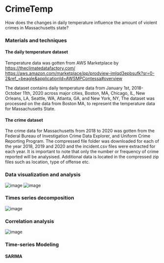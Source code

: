 # CrimeTemp
How does the changes in daily temperature influence the amount of violent crimes in Massachusetts state?

### Materials and techniques
#### The daily temperature dataset 
Temperature data was gotten from AWS Marketplace
by https://theclimatedatafactory.com/
https://aws.amazon.com/marketplace/pp/prodview-imlqd3epbsufk?sr=0-2&ref_=beagle&applicationId=AWSMPContessa#overview

The dataset contains daily temperature data from January 1st, 2018-October 11th, 2020 across major cities, Boston, MA, Chicago, IL, New Orleans, LA, Seattle, WA, Atlanta, GA, and New York, NY,
The dataset was processed on the data from Boston MA, to represent the temperature data for Massachusetts State.
#### The crime dataset 
 The crime data for Massachusetts from 2018 to 2020 was gotten from the Federal Bureau of Investigation Crime Data Explorer, and Uniform Crime Reporting Program. The compressed file folder was downloaded for each of the year 2018, 2019 and 2020 and the incident.csv files were extracted for each year. It is important to note that only the number or frequency of crime reported will be analysised. Additional data is located in the compressed zip files such as location, type of offense etc.
### Data visualization and analysis
![image](https://user-images.githubusercontent.com/59964869/223541090-45d5c943-ca5a-40a6-a4a4-2592681e6e9e.png)
![image](https://user-images.githubusercontent.com/59964869/223541220-24ecf57b-604b-48eb-9c06-f6b825a0412e.png)
### Times series decomposition
![image](https://user-images.githubusercontent.com/59964869/223541599-b001b20c-8392-43a2-a94f-8ea30e4997b0.png)
### Correlation analysis
![image](https://user-images.githubusercontent.com/59964869/223541761-301590d6-0f65-42bf-9828-4190b545294d.png)
### Time-series Modeling
#### SARIMA
